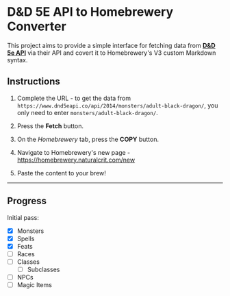 # D&D 5E API to Homebrewery Converter

This project aims to provide a simple interface for fetching data from [**D&D 5e API**](https://www.dnd5eapi.co) via their API and covert it to Homebrewery's V3 custom Markdown syntax.

## Instructions

1. Complete the URL - to get the data from `https://www.dnd5eapi.co/api/2014/monsters/adult-black-dragon/`, you only need to enter `monsters/adult-black-dragon/`.

2. Press the **Fetch** button.

3. On the *Homebrewery* tab, press the **COPY** button.

4. Navigate to Homebrewery's new page - https://homebrewery.naturalcrit.com/new

5. Paste the content to your brew!

---

## Progress

Initial pass:
- [x] Monsters
- [x] Spells
- [x] Feats
- [ ] Races
- [ ] Classes
	- [ ] Subclasses
- [ ] NPCs
- [ ] Magic Items
